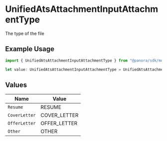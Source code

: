 # UnifiedAtsAttachmentInputAttachmentType

The type of the file

## Example Usage

```typescript
import { UnifiedAtsAttachmentInputAttachmentType } from "@panora/sdk/models/components";

let value: UnifiedAtsAttachmentInputAttachmentType = UnifiedAtsAttachmentInputAttachmentType.Resume;
```

## Values

| Name          | Value         |
| ------------- | ------------- |
| `Resume`      | RESUME        |
| `CoverLetter` | COVER_LETTER  |
| `OfferLetter` | OFFER_LETTER  |
| `Other`       | OTHER         |